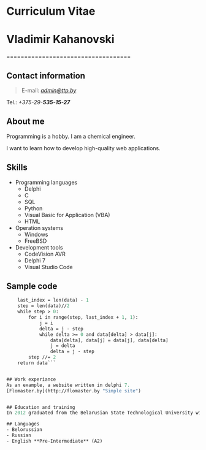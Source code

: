 # Curriculum Vitae
# Vladimir Kahanovski
===================================


## Contact information
>E-mail: *admin@ttp.by*

Tel.: *+375-29-**535-15-27***


## About me
Programming is a hobby. I am a chemical engineer.

I want to learn how to develop high-quality web applications.

## Skills
* Programming languages
    + Delphi
    + C
    + SQL
    + Python
    + Visual Basic for Application (VBA)
    + HTML
* Operation systems
    + Windows
    + FreeBSD
* Development tools
    + CodeVision AVR
    + Delphi 7
    + Visual Studio Code
    

## Sample code
```def shell_sort(data: list[int]) -> list[int]:
    last_index = len(data) - 1
    step = len(data)//2
    while step > 0:
        for i in range(step, last_index + 1, 1):
            j = i
            delta = j - step
            while delta >= 0 and data[delta] > data[j]:
                data[delta], data[j] = data[j], data[delta]
                j = delta
                delta = j - step
        step //= 2
    return data```


## Work experiance
As an example, a website written in delphi 7.
[Flomaster.by](http://flomaster.by "Simple site")


## Education and training
In 2012 graduated from the Belarusian State Technological University with a degree in chemical engineering.

## Languages
- Belorussian
- Russian
- English **Pre-Intermediate** (А2)